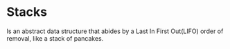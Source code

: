 # Stacks
Is an abstract data structure that abides by a Last In First Out(LIFO) order of removal, like a stack of pancakes.

